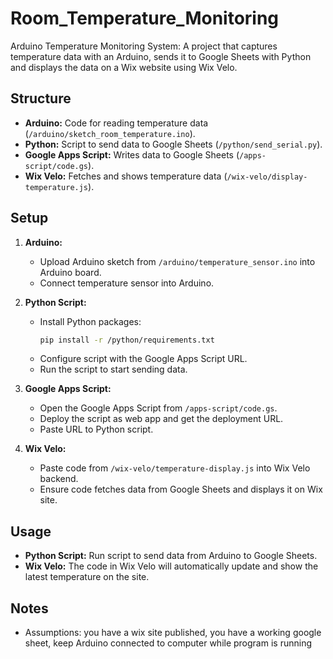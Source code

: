 # Room_Temperature_Monitoring

Arduino Temperature Monitoring System: A project that captures temperature data with an Arduino, sends it to Google Sheets with Python and displays the data on a Wix website using Wix Velo.

## Structure

- **Arduino:** Code for reading temperature data (`/arduino/sketch_room_temperature.ino`).
- **Python:** Script to send data to Google Sheets (`/python/send_serial.py`).
- **Google Apps Script:** Writes data to Google Sheets (`/apps-script/code.gs`).
- **Wix Velo:** Fetches and shows temperature data (`/wix-velo/display-temperature.js`).

## Setup

1. **Arduino:**
   - Upload Arduino sketch from `/arduino/temperature_sensor.ino` into Arduino board.
   - Connect temperature sensor into Arduino.

2. **Python Script:**
   - Install Python packages:
     ```bash
     pip install -r /python/requirements.txt
     ```
   - Configure script with the Google Apps Script URL.
   - Run the script to start sending data.

3. **Google Apps Script:**
   - Open the Google Apps Script from `/apps-script/code.gs`.
   - Deploy the script as web app and get the deployment URL.
   - Paste URL to Python script.

4. **Wix Velo:**
   - Paste code from `/wix-velo/temperature-display.js` into Wix Velo backend.
   - Ensure code fetches data from Google Sheets and displays it on Wix site.

## Usage

- **Python Script:** Run script to send data from Arduino to Google Sheets.
- **Wix Velo:** The code in Wix Velo will automatically update and show the latest temperature on the site.

## Notes

- Assumptions: you have a wix site published, you have a working google sheet, keep Arduino connected to computer while program is running

